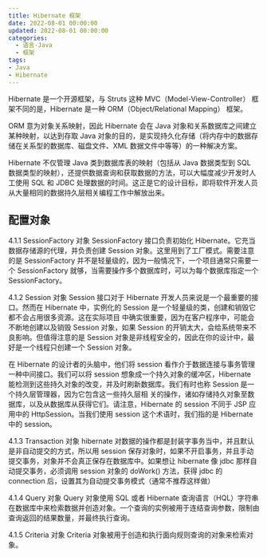 ```yaml
---
title: Hibernate 框架
date: 2022-08-01 00:00:00
updated: 2022-08-01 00:00:00
categories:
  - 语言-Java
  - 框架
tags:
- Java
- Hibernate
---
```


Hibernate 是一个开源框架，与 Struts 这种 MVC（Model-View-Controller） 框架不同的是，Hibernate 是一种 ORM（Object/Relational Mapping） 框架。

ORM 意为对象关系映射，因此 Hibernate 会在 Java 对象和关系数据库之间建立某种映射，以达到存取 Java 对象的目的，是实现持久化存储（将内存中的数据存储在关系型的数据库、磁盘文件、XML 数据文件中等等）的一种解决方案。

Hibernate 不仅管理 Java 类到数据库表的映射（包括从 Java 数据类型到 SQL 数据类型的映射），还提供数据查询和获取数据的方法，可以大幅度减少开发时人工使用 SQL 和 JDBC 处理数据的时间。这正是它的设计目标，即将软件开发人员从大量相同的数据持久层相关编程工作中解放出来。

## 配置对象

4.1.1 SessionFactory 对象
SessionFactory 接口负责初始化 Hibernate。它充当数据存储源的代理，并负责创建 Session 对象。这里用到了工厂模式。需要注意的是 SessionFactory 并不是轻量级的，因为一般情况下，一个项目通常只需要一个 SessionFactory 就够，当需要操作多个数据库时，可以为每个数据库指定一个 SessionFactory。

4.1.2 Session 对象
Session 接口对于 Hibernate 开发人员来说是一个最重要的接口。然而在 Hibernate 中，实例化的 Session 是一个轻量级的类，创建和销毁它都不会占用很多资源。这在实际项目 中确实很重要，因为在客户程序中，可能会不断地创建以及销毁 Session 对象，如果 Session 的开销太大，会给系统带来不良影响。但值得注意的是 Session 对象是非线程安全的，因此在你的设计中，最好是一个线程只创建一个 Session 对象。

在 Hibernate 的设计者的头脑中，他们将 session 看作介于数据连接与事务管理一种中间接口。我们可以将 session 想象成一个持久对象的缓冲区，Hibernate 能检测到这些持久对象的改变，并及时刷新数据库。我们有时也称 Session 是一个持久层管理器，因为它包含这一些持久层相 关的操作，诸如存储持久对象至数据库，以及从数据库从获得它们。请注意，Hibernate 的 session 不同于 JSP 应用中的 HttpSession。当我们使用 session 这个术语时，我们指的是 Hibernate 中的 session。

4.1.3 Transaction 对象
hibernate 对数据的操作都是封装字事务当中，并且默认是非自动提交的方式，所以用 session 保存对象时，如果不开启事务，并且手动提交事务，对象并不会真正保存在数据库中。如果想让 hibernate 像 jdbc 那样自动提交事务，必须调用 session 对象的 doWork() 方法，获得 jdbc 的 connection 后，设置其为自动提交事务模式（通常不推荐这样做）

4.1.4 Query 对象
Query 对象使用 SQL 或者 Hibernate 查询语言（HQL）字符串在数据库中来检索数据并创造对象。一个查询的实例被用于连结查询参数，限制由查询返回的结果数量，并最终执行查询。

4.1.5 Criteria 对象
Criteria 对象被用于创造和执行面向规则查询的对象来检索对象。
